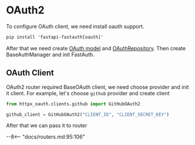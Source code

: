 # OAuth2

To configure OAuth client, we need install oauth support.
```txt
pip install 'fastapi-fastauth[oauth]'
```

After that we need create [OAuth model](/configuration/models/#oauthaccount-model) and [OAuthRepository](/configuration/repositories/#abstractoauthrepository).
Then create BaseAuthManager and init FastAuth.

## OAuth Client

OAuth2 router required BaseOAuth client, we need choose provider and init it client. For example, let's choose `github`
provider and create client

```python
from httpx_oauth.clients.github import GitHubOAuth2

github_client = GitHubOAuth2("CLIENT_ID", "CLIENT_SECRET_KEY")
```

After that we can pass it to router

--8<-- "docs/routers.md:95:106"
